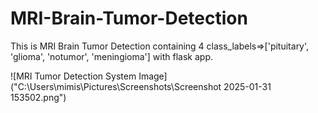 # MRI-Brain-Tumor-Detection
This is MRI Brain Tumor Detection containing 4 class_labels=>['pituitary', 'glioma', 'notumor', 'meningioma'] with flask app.

![MRI Tumor Detection System Image]("C:\Users\mimis\Pictures\Screenshots\Screenshot 2025-01-31 153502.png")





